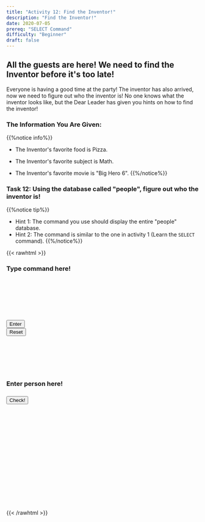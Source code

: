 ```yaml
---
title: "Activity 12: Find the Inventor!"
description: "Find the Inventor!"
date: 2020-07-05
prereq: "SELECT Command"
difficulty: "Beginner"
draft: false
---
```

<!-- Links for javascript and CSS needed for drop down logic -->
<link rel="stylesheet" href="../default/_default.css" type="text/css"></link>
<link rel="stylesheet" href="../default/_type.css" type="text/css"></link>
<script type="text/javascript" src="../default/_default.js"></script>
<script type="text/javascript" src="../default/_type.js"></script>
<script type="text/javascript" src="../default/alasql.js"></script>
<script type="text/javascript" src="../default/db.js"></script>
<link rel="stylesheet" href="_activity12.css" type="text/css"></link>
<script type="text/javascript" src="_activity12.js"></script>
<!-- Embed YouTube Video Link here when ready -->

## All the guests are here! We need to find the Inventor before it's too late!

Everyone is having a good time at the party! The inventor has also arrived, now we need to figure out who the inventor is! No one knows what the inventor looks like, but the Dear Leader has given you hints on how to find the inventor!

### The Information You Are Given:
{{%notice info%}}
* The Inventor's favorite food is Pizza.

* The Inventor's favorite subject is Math.

* The Inventor's favorite movie is "Big Hero 6".
{{%/notice%}}

### Task 12: Using the database called "people", figure out who the inventor is!
{{%notice tip%}}
* Hint 1: The command you use should display the entire "people" database.
* Hint 2: The command is similar to the one in activity 1 (Learn the `SELECT` command).
{{%/notice%}}

{{< rawhtml >}}
<div class="terminal_div" id="terminal_div">
	<div class = "outer">
		<h3 id = "commands" contenteditable="true" onclick="document.getElementById('commands').innerHTML = ''"> Type command here!<h3>
	</div>
	<div style="clear: both;"></div> 
	</br></br></br></br></br></br>
	<button class="button button1" onclick="sql()"> Enter </button>
	<div style="clear: both;"></div> 
	<button class = "button reset" onclick="document.getElementById('commands').innerHTML = ''">Reset</button>
</div>
<div style="clear: both;"></div> 
<h1 class="error" id="sqlcommand" style="visibility:hidden"><strong>ERROR INVALID INPUT></strong></h1>
<table id="table">
	<tr></tr>
</table>
<h4 id="story"></h4>

<div class = "inventor_div" id="inventor_div">
  <div class = "box_half" id = "box_half">
	  <div class = "text_box">
		  <h3 id = "person" contenteditable="true" onclick="document.getElementById('person').innerHTML = ''">Enter person here!<h3>
    </div>
  </div>
  
  <div class= "half" id = "half">
    <button class="button second" onclick="check()"> Check! </button>
  </div>
</div>

<h4 id="answer"></h4>
<img id = "plot">

<!-- Unhide plot and certificate after finding inventor -->
<div class="resume_plot" id="resume_plot" style="visibility:hidden">
  <div class="alert">
    <span id="check">&#10003;</span>
    You've completed the task!
  </div>
  
  <h2> You Saved the Planet of Fun! </h2>
  <p> The Planet of Fun is now protected from the invaders thanks to you! You found the lost Legendary Totems of Fun and returned them to their rightful place 
      and saved the citizens from danger! The inhabitants will never forget your act of kindness! Congrats space cadet! You’ve successfully saved the Planet of Fun! 
      <br><br>Click the "Download" button below to receive your honorary certificate!
  </p>
  
  <!--Download Button -->
  <form method="get" action="assets/Certificate.pdf" target="_blank">
    <button type="submit" id="download">Download</button>
  </form> 

</div>

{{< /rawhtml >}}
